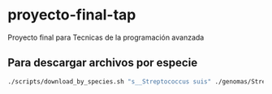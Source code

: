 # proyecto-final-tap
Proyecto final para Tecnicas de la programación avanzada


## Para descargar archivos por especie


```bash
./scripts/download_by_species.sh "s__Streptococcus suis" ./genomas/Streptococcus_suis

```
